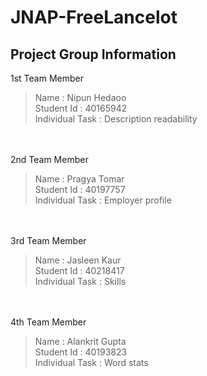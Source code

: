 # JNAP-FreeLancelot
## Project Group Information
1st Team Member
> Name : Nipun Hedaoo <br />
> Student Id : 40165942 <br />
> Individual Task : Description readability <br />
<br />
<br />
2nd Team Member

> Name : Pragya Tomar <br />
> Student Id : 40197757 <br />
> Individual Task : Employer profile <br />
<br />
<br />
3rd Team Member

> Name : Jasleen Kaur <br />
> Student Id : 40218417 <br />
> Individual Task : Skills <br />
<br />
<br />
4th Team Member

> Name : Alankrit Gupta <br />
> Student Id : 40193823 <br />
> Individual Task : Word stats <br />
<br />
<br />

